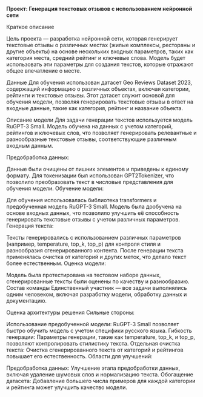 **Проект: Генерация текстовых отзывов с использованием нейронной сети**


Краткое описание


Цель проекта — разработка нейронной сети, которая генерирует текстовые отзывы о различных местах (жилые комплексы, рестораны и другие объекты) на основе нескольких входных параметров, таких как категория места, средний рейтинг и ключевые слова. Модель будет использовать эти параметры для создания текстов, которые отражают общее впечатление о месте.

Данные
Для обучения использован датасет Geo Reviews Dataset 2023, содержащий информацию о различных объектах, включая категории, рейтинги и текстовые отзывы. Этот датасет служит основой для обучения модели, позволяя генерировать текстовые отзывы в ответ на входные данные, такие как категория, рейтинг и название объекта.

Описание модели
Для задачи генерации текстов используется модель RuGPT-3 Small. Модель обучена на данных с учетом категорий, рейтингов и ключевых слов, что позволяет генерировать релевантные и разнообразные текстовые отзывы, соответствующие различным входным данным.


Предобработка данных:

Данные были очищены от лишних элементов и приведены к единому формату.
Для токенизации был использован GPT2Tokenizer, что позволило преобразовать текст в числовые представления для обучения модели.
Обучение модели:

Для обучения использовалась библиотека transformers и предобученная модель RuGPT-3 Small.
Модель была дообучена на основе входных данных, что позволило улучшить её способность генерировать текстовые отзывы с учетом различных параметров.
Генерация текста:

Тексты генерировались с использованием различных параметров (например, temperature, top_k, top_p) для контроля стиля и разнообразия сгенерированного контента.
После генерации текста применялась очистка от категорий и других меток, что делало текст более естественным.
Оценка модели:

Модель была протестирована на тестовом наборе данных, сгенерированные тексты были оценены по качеству и разнообразию.
Состав команды
Единственный участник — все задачи выполнялись одним человеком, включая разработку модели, обработку данных и документацию.

Оценка архитектуры решения
Сильные стороны:

Использование предобученной модели: RuGPT-3 Small позволяет быстро обучить модель с учетом специфики русского языка.
Гибкость генерации: Параметры генерации, такие как temperature, top_k, и top_p, позволяют контролировать стилистику текста.
Отдельная очистка текста: Очистка сгенерированного текста от категорий и рейтингов повышает его естественность.
Области для улучшений:

Предобработка данных: Улучшение этапа предобработки данных, включая удаление шумовых слов и нормализацию текста.
Обогащение датасета: Добавление большего числа примеров для каждой категории и рейтинга может улучшить качество модели.
